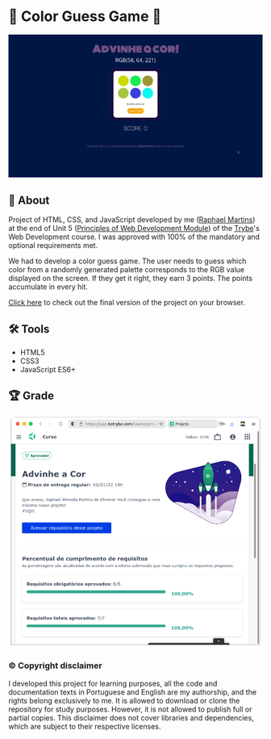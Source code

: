 # :art: Color Guess Game :art:

![Prévia da página - Preview of the page](./preview.gif)

## :page_with_curl: About

Project of HTML, CSS, and JavaScript developed by me ([Raphael Martins](https://www.linkedin.com/in/raphaelameidamartins/)) at the end of Unit 5 ([Principles of Web Development Module](https://github.com/raphaelalmeidamartins/trybe_exercicios/tree/main/1_fundamentos-do-desv-web)) of the [Trybe](https://www.betrybe.com)'s Web Development course. I was approved with 100% of the mandatory and optional requirements met.

We had to develop a color guess game. The user needs to guess which color from a randomly generated palette corresponds to the RGB value displayed on the screen. If they get it right, they earn 3 points. The points accumulate in every hit.

[Click here](https://raphaelalmeidamartins.github.io/color-guess/) to check out the final version of the project on your browser.

## :hammer_and_wrench: Tools

* HTML5
* CSS3
* JavaScript ES6+

## :trophy: Grade

![My grade of the project - Minha nota no projeto](./nota.png)

### :copyright: Copyright disclaimer

I developed this project for learning purposes, all the code and documentation texts in Portuguese and English are my authorship, and the rights belong exclusively to me. It is allowed to download or clone the repository for study purposes. However, it is not allowed to publish full or partial copies. This disclaimer does not cover libraries and dependencies, which are subject to their respective licenses.
